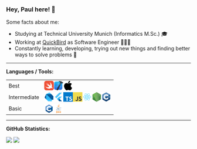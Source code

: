 ### Hey, Paul here! 👋

Some facts about me:
- Studying at Technical University Munich (Informatics M.Sc.) 🎓
- Working at [QuickBird](https://github.com/QuickBirdEng) as Software Engineer 👨🏼‍💻
- Constantly learning, developing, trying out new things and finding better ways to solve problems 🌱 

---

**Languages / Tools:**

<table style="">
  <tr>
    <td>Best</td>
    <td>
      <img align="left" width="26px" src="https://raw.githubusercontent.com/github/explore/80688e429a7d4ef2fca1e82350fe8e3517d3494d/topics/swift/swift.png" /> 
      <img align="left" width="26px" src="https://raw.githubusercontent.com/github/explore/80688e429a7d4ef2fca1e82350fe8e3517d3494d/topics/xcode/xcode.png" /> 
      <img align="left" width="26px" src="https://raw.githubusercontent.com/github/explore/5aa5d7e7250d5a637f32abf934b135411c265db8/topics/apple/apple.png" />
    </td>
  </tr>
  <tr>
    <td>Intermediate</td>
    <td>
      <img align="left" width="26px" src="https://raw.githubusercontent.com/github/explore/80688e429a7d4ef2fca1e82350fe8e3517d3494d/topics/dart/dart.png" /> 
      <img align="left" width="26px" src="https://raw.githubusercontent.com/github/explore/cebd63002168a05a6a642f309227eefeccd92950/topics/flutter/flutter.png" /> 
      <img align="left" width="26px" src="https://raw.githubusercontent.com/github/explore/80688e429a7d4ef2fca1e82350fe8e3517d3494d/topics/typescript/typescript.png" /> 
      <img align="left" width="26px" src="https://raw.githubusercontent.com/github/explore/80688e429a7d4ef2fca1e82350fe8e3517d3494d/topics/javascript/javascript.png" /> 
      <img align="left" width="26px" src="https://raw.githubusercontent.com/github/explore/80688e429a7d4ef2fca1e82350fe8e3517d3494d/topics/react/react.png" /> 
      <img align="left" width="26px" src="https://raw.githubusercontent.com/github/explore/80688e429a7d4ef2fca1e82350fe8e3517d3494d/topics/nodejs/nodejs.png" /> 
      <img align="left" width="26px" src="https://raw.githubusercontent.com/github/explore/180320cffc25f4ed1bbdfd33d4db3a66eeeeb358/topics/cpp/cpp.png" />
    </td>
  </tr>
  <tr>
    <td>Basic</td>
    <td>
      <img align="left" width="26px" src="https://raw.githubusercontent.com/github/explore/f3e22f0dca2be955676bc70d6214b95b13354ee8/topics/c/c.png" /> 
      <img align="left" width="26px" src="https://raw.githubusercontent.com/github/explore/5b3600551e122a3277c2c5368af2ad5725ffa9a1/topics/java/java.png" />
    </td>
  </tr>
</table>

---

**GitHub Statistics:**

![](https://github-readme-stats.vercel.app/api?username=pauljohanneskraft&hide_title=true&show_icons=true&hide_border=true&theme=dark)
![](https://github-readme-stats.vercel.app/api/top-langs/?username=pauljohanneskraft&hide_border=true&theme=dark&layout=compact)
